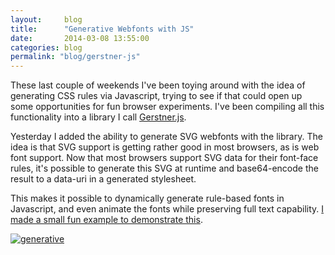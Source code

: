 ```yaml
---
layout:     blog
title:      "Generative Webfonts with JS"
date:       2014-03-08 13:55:00
categories: blog
permalink: "blog/gerstner-js"
---
```


These last couple of weekends I've been toying around with the idea of generating CSS rules via Javascript, trying to see if that could open up some opportunities for fun browser experiments. I've been compiling all this functionality into a library I call [Gerstner.js](https://github.com/runemadsen/gerstner.js).

Yesterday I added the ability to generate SVG webfonts with the library. The idea is that SVG support is getting rather good in most browsers, as is web font support. Now that most browsers support SVG data for their font-face rules, it's possible to generate this SVG at runtime and base64-encode the result to a data-uri in a generated stylesheet.

This makes it possible to dynamically generate rule-based fonts in Javascript, and even animate the fonts while preserving full text capability. [I made a small fun example to demonstrate this](/experiments/generative-webfont).

<a href="/experiments/generative-webfont"><img alt="generative" src="{% asset_path blog/webfonts.jpg %}" /></a>